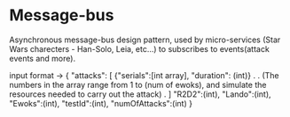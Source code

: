 # Message-bus

 Asynchronous message-bus design pattern, 
    used by micro-services (Star Wars charecters - Han-Solo, Leia, etc...) to subscribes to events(attack events and more).
    
 input format -> {
                     "attacks": [
                                    {"serials":[int array], "duration": (int)}
                                                   .
                                                   . (The numbers in the array range from 1 to (num of ewoks), and simulate the resources needed to carry out the attack)
                                                   .
                                ]
                     "R2D2":(int), 
                     "Lando":(int),
                     "Ewoks":(int),
                     "testId":(int),
                     "numOfAttacks":(int)
                 }
